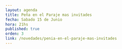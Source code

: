 ```yaml
---
layout: agenda
title: Peña en el Paraje mas invitades
fecha: Sabado 15 de Junio
hora: 21hs
published: true
orden: 3
link: /novedades/penia-en-el-paraje-mas-invitades
---
```

